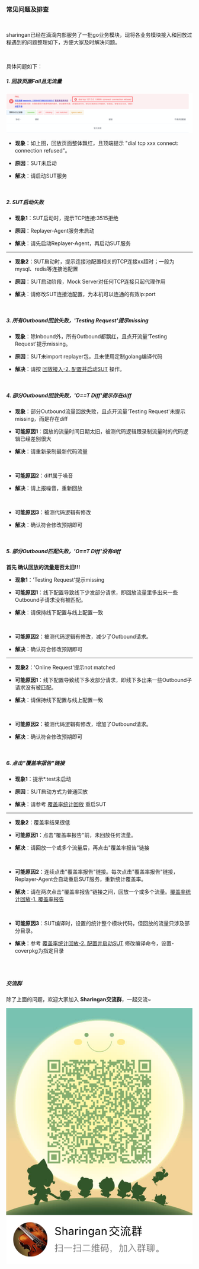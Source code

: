 ### 常见问题及排查

<br>

sharingan已经在滴滴内部服务了一批go业务模块，现将各业务模块接入和回放过程遇到的问题整理如下，方便大家及时解决问题。

<br>

具体问题如下：

##### 1. 回放页面Fail且无流量
![prob_sut_notstart](../../images/prob_sut_notstart.png)

* **现象**：如上图，回放页面整体飘红，且顶端提示 "dial tcp xxx connect: connection refused"。

* **原因**：SUT未启动

* **解决**：请启动SUT服务

<br>

##### 2. SUT启动失败
* **现象1**：SUT启动时，提示TCP连接:3515拒绝

* **原因**：Replayer-Agent服务未启动

* **解决**：请先启动Replayer-Agent，再启动SUT服务

***

* **现象2**：SUT启动时，提示连接池配置相关的TCP连接xx超时；一般为mysql、redis等连接池配置

* **原因**：SUT启动阶段，Mock Server对任何TCP连接只起代理作用

* **解决**：请修改SUT连接池配置，为本机可以连通的有效ip:port

<br>

##### 3. 所有Outbound回放失败，'Testing Request'提示missing
* **现象**：除Inbound外，所有Outbound都飘红，且点开流量'Testing Request'提示missing。

* **原因**：SUT未import replayer包，且未使用定制golang编译代码

* **解决**：请按 [回放接入-2. 配置并启动SUT](../README.md#2-配置并启动sut) 操作。

<br>

##### 4. 部分Outbound回放失败，'O==T Diff'提示存在diff
* **现象**：部分Outbound流量回放失败，且点开流量'Testing Request'未提示missing，而是存在diff

* **可能原因1**：回放的流量时间日期太旧，被测代码逻辑跟录制流量时的代码逻辑已经差别很大

* **解决**：请重新录制最新代码流量

<br>

* **可能原因2**：diff属于噪音

* **解决**：请上报噪音，重新回放

<br>

* **可能原因3**：被测代码逻辑有修改

* **解决**：确认符合修改预期即可

<br>

##### 5. 部分Outbound匹配失败，'O==T Diff'没有diff
****首先 确认回放的流量是否太旧!!!****

* **现象1**：'Testing Request'提示missing

* **可能原因1**：线下配置导致线下少发部分请求，即回放流量里多出来一些Outbound子请求没有被匹配。

* **解决**：请保持线下配置与线上配置一致

<br>

* **可能原因2**：被测代码逻辑有修改，减少了Outbound请求。

* **解决**：确认符合修改预期即可

***

* **现象2**：'Online Request'提示not matched

* **可能原因1**：线下配置导致线下多发部分请求，即线下多出来一些Outbound子请求没有被匹配。

* **解决**：请保持线下配置与线上配置一致

<br>

* **可能原因2**：被测代码逻辑有修改，增加了Outbound请求。

* **解决**：确认符合修改预期即可

<br>

##### 6. 点击"覆盖率报告"链接
* **现象1**：提示*.test未启动

* **原因**：SUT启动方式为普通回放

* **解决**：请参考 [覆盖率统计回放](../replayer-codecov.md) 重启SUT

*** 

* **现象2**：覆盖率结果很低

* **可能原因1**：点击"覆盖率报告"前，未回放任何流量。

* **解决**：请回放一个或多个流量后，再点击"覆盖率报告"链接

<br>

* **可能原因2**：连续点击"覆盖率报告"链接。每次点击"覆盖率报告"链接，Replayer-Agent会自动重启SUT服务，重新统计覆盖率。

* **解决**：请在两次点击"覆盖率报告"链接之间，回放一个或多个流量。[覆盖率统计回放-1. 覆盖率报告](../replayer-codecov.md#1-覆盖率报告)

<br>

* **可能原因3**：SUT编译时，设置的统计整个模块代码，但回放的流量只涉及部分目录。

* **解决**：参考 [覆盖率统计回放-2. 配置并启动SUT](../replayer-codecov.md#2-配置并启动SUT) 修改编译命令，设置-coverpkg为指定目录 

<br>
<br>

##### 交流群

除了上面的问题，欢迎大家加入 **Sharingan交流群**，一起交流~
<br>

![QQ](../../images/QQ.JPG)
